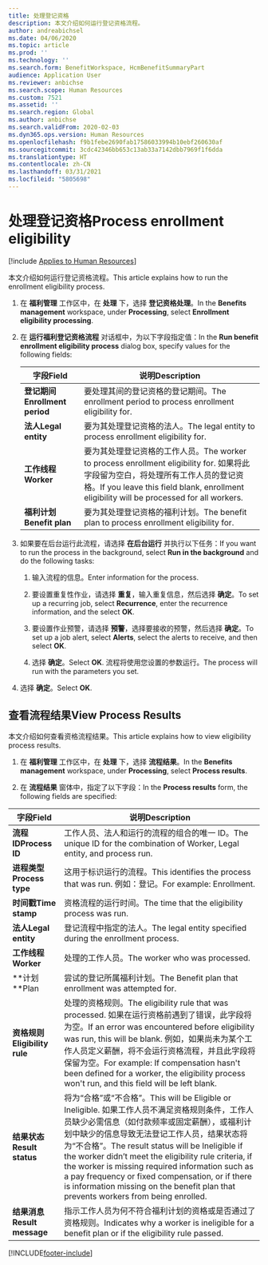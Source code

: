 ```yaml
---
title: 处理登记资格
description: 本文介绍如何运行登记资格流程。
author: andreabichsel
ms.date: 04/06/2020
ms.topic: article
ms.prod: ''
ms.technology: ''
ms.search.form: BenefitWorkspace, HcmBenefitSummaryPart
audience: Application User
ms.reviewer: anbichse
ms.search.scope: Human Resources
ms.custom: 7521
ms.assetid: ''
ms.search.region: Global
ms.author: anbichse
ms.search.validFrom: 2020-02-03
ms.dyn365.ops.version: Human Resources
ms.openlocfilehash: f9b1febe2690fab17586033994b10ebf260630af
ms.sourcegitcommit: 3cdc42346bb653c13ab33a7142dbb7969f1f6dda
ms.translationtype: HT
ms.contentlocale: zh-CN
ms.lasthandoff: 03/31/2021
ms.locfileid: "5805698"
---
```

# <a name="process-enrollment-eligibility"></a><span data-ttu-id="7ab9f-103">处理登记资格</span><span class="sxs-lookup"><span data-stu-id="7ab9f-103">Process enrollment eligibility</span></span>

[!include [Applies to Human Resources](../includes/applies-to-hr.md)]

<span data-ttu-id="7ab9f-104">本文介绍如何运行登记资格流程。</span><span class="sxs-lookup"><span data-stu-id="7ab9f-104">This article explains how to run the enrollment eligibility process.</span></span>

1. <span data-ttu-id="7ab9f-105">在 **福利管理** 工作区中，在 **处理** 下，选择 **登记资格处理**。</span><span class="sxs-lookup"><span data-stu-id="7ab9f-105">In the **Benefits management** workspace, under **Processing**, select **Enrollment eligibility processing**.</span></span>

2. <span data-ttu-id="7ab9f-106">在 **运行福利登记资格流程** 对话框中，为以下字段指定值：</span><span class="sxs-lookup"><span data-stu-id="7ab9f-106">In the **Run benefit enrollment eligibility process** dialog box, specify values for the following fields:</span></span>

   | <span data-ttu-id="7ab9f-107">字段</span><span class="sxs-lookup"><span data-stu-id="7ab9f-107">Field</span></span> | <span data-ttu-id="7ab9f-108">说明</span><span class="sxs-lookup"><span data-stu-id="7ab9f-108">Description</span></span> |
   | --- | --- |
   | <span data-ttu-id="7ab9f-109">**登记期间**</span><span class="sxs-lookup"><span data-stu-id="7ab9f-109">**Enrollment period**</span></span> | <span data-ttu-id="7ab9f-110">要处理其间的登记资格的登记期间。</span><span class="sxs-lookup"><span data-stu-id="7ab9f-110">The enrollment period to process enrollment eligibility for.</span></span> |
   | <span data-ttu-id="7ab9f-111">**法人**</span><span class="sxs-lookup"><span data-stu-id="7ab9f-111">**Legal entity**</span></span> | <span data-ttu-id="7ab9f-112">要为其处理登记资格的法人。</span><span class="sxs-lookup"><span data-stu-id="7ab9f-112">The legal entity to process enrollment eligibility for.</span></span> |
   | <span data-ttu-id="7ab9f-113">**工作线程**</span><span class="sxs-lookup"><span data-stu-id="7ab9f-113">**Worker**</span></span> | <span data-ttu-id="7ab9f-114">要为其处理登记资格的工作人员。</span><span class="sxs-lookup"><span data-stu-id="7ab9f-114">The worker to process enrollment eligibility for.</span></span> <span data-ttu-id="7ab9f-115">如果将此字段留为空白，将处理所有工作人员的登记资格。</span><span class="sxs-lookup"><span data-stu-id="7ab9f-115">If you leave this field blank, enrollment eligibility will be processed for all workers.</span></span> |
   | <span data-ttu-id="7ab9f-116">**福利计划**</span><span class="sxs-lookup"><span data-stu-id="7ab9f-116">**Benefit plan**</span></span> | <span data-ttu-id="7ab9f-117">要为其处理登记资格的福利计划。</span><span class="sxs-lookup"><span data-stu-id="7ab9f-117">The benefit plan to process enrollment eligibility for.</span></span>

3. <span data-ttu-id="7ab9f-118">如果要在后台运行此流程，请选择 **在后台运行** 并执行以下任务：</span><span class="sxs-lookup"><span data-stu-id="7ab9f-118">If you want to run the process in the background, select **Run in the background** and do the following tasks:</span></span>

   1. <span data-ttu-id="7ab9f-119">输入流程的信息。</span><span class="sxs-lookup"><span data-stu-id="7ab9f-119">Enter information for the process.</span></span>

   2. <span data-ttu-id="7ab9f-120">要设置重复性作业，请选择 **重复**，输入重复信息，然后选择 **确定**。</span><span class="sxs-lookup"><span data-stu-id="7ab9f-120">To set up a recurring job, select **Recurrence**, enter the recurrence information, and the select **OK**.</span></span>

   3. <span data-ttu-id="7ab9f-121">要设置作业预警，请选择 **预警**，选择要接收的预警，然后选择 **确定**。</span><span class="sxs-lookup"><span data-stu-id="7ab9f-121">To set up a job alert, select **Alerts**, select the alerts to receive, and then select **OK**.</span></span>

   4. <span data-ttu-id="7ab9f-122">选择 **确定**。</span><span class="sxs-lookup"><span data-stu-id="7ab9f-122">Select **OK**.</span></span> <span data-ttu-id="7ab9f-123">流程将使用您设置的参数运行。</span><span class="sxs-lookup"><span data-stu-id="7ab9f-123">The process will run with the parameters you set.</span></span>

4. <span data-ttu-id="7ab9f-124">选择 **确定**。</span><span class="sxs-lookup"><span data-stu-id="7ab9f-124">Select **OK**.</span></span>

## <a name="view-process-results"></a><span data-ttu-id="7ab9f-125">查看流程结果</span><span class="sxs-lookup"><span data-stu-id="7ab9f-125">View Process Results</span></span>

<span data-ttu-id="7ab9f-126">本文介绍如何查看资格流程结果。</span><span class="sxs-lookup"><span data-stu-id="7ab9f-126">This article explains how to view eligibility process results.</span></span>

1.  <span data-ttu-id="7ab9f-127">在 **福利管理** 工作区中，在 **处理** 下，选择 **流程结果**。</span><span class="sxs-lookup"><span data-stu-id="7ab9f-127">In the **Benefits management** workspace, under **Processing**, select **Process results**.</span></span>

2.  <span data-ttu-id="7ab9f-128">在 **流程结果** 窗体中，指定了以下字段：</span><span class="sxs-lookup"><span data-stu-id="7ab9f-128">In the **Process results** form, the following fields are specified:</span></span>

   | <span data-ttu-id="7ab9f-129">字段</span><span class="sxs-lookup"><span data-stu-id="7ab9f-129">Field</span></span> | <span data-ttu-id="7ab9f-130">说明</span><span class="sxs-lookup"><span data-stu-id="7ab9f-130">Description</span></span> |
   | --- | --- |
   | <span data-ttu-id="7ab9f-131">**流程 ID**</span><span class="sxs-lookup"><span data-stu-id="7ab9f-131">**Process ID**</span></span> | <span data-ttu-id="7ab9f-132">工作人员、法人和运行的流程的组合的唯一 ID。</span><span class="sxs-lookup"><span data-stu-id="7ab9f-132">The unique ID for the combination of Worker, Legal entity, and process run.</span></span> |
   | <span data-ttu-id="7ab9f-133">**进程类型**</span><span class="sxs-lookup"><span data-stu-id="7ab9f-133">**Process type**</span></span> | <span data-ttu-id="7ab9f-134">这用于标识运行的流程。</span><span class="sxs-lookup"><span data-stu-id="7ab9f-134">This identifies the process that was run.</span></span> <span data-ttu-id="7ab9f-135">例如：登记。</span><span class="sxs-lookup"><span data-stu-id="7ab9f-135">For example:  Enrollment.</span></span> |
   | <span data-ttu-id="7ab9f-136">**时间戳**</span><span class="sxs-lookup"><span data-stu-id="7ab9f-136">**Time stamp**</span></span> | <span data-ttu-id="7ab9f-137">资格流程的运行时间。</span><span class="sxs-lookup"><span data-stu-id="7ab9f-137">The time that the eligibility process was run.</span></span> |
   | <span data-ttu-id="7ab9f-138">**法人**</span><span class="sxs-lookup"><span data-stu-id="7ab9f-138">**Legal entity**</span></span> | <span data-ttu-id="7ab9f-139">登记流程中指定的法人。</span><span class="sxs-lookup"><span data-stu-id="7ab9f-139">The legal entity specified during the enrollment process.</span></span> |
   | <span data-ttu-id="7ab9f-140">**工作线程**</span><span class="sxs-lookup"><span data-stu-id="7ab9f-140">**Worker**</span></span> | <span data-ttu-id="7ab9f-141">处理的工作人员。</span><span class="sxs-lookup"><span data-stu-id="7ab9f-141">The worker who was processed.</span></span> |
   | <span data-ttu-id="7ab9f-142">\*\*计划</span><span class="sxs-lookup"><span data-stu-id="7ab9f-142">\*\*Plan</span></span> | <span data-ttu-id="7ab9f-143">尝试的登记所属福利计划。</span><span class="sxs-lookup"><span data-stu-id="7ab9f-143">The Benefit plan that enrollment was attempted for.</span></span> |
   | <span data-ttu-id="7ab9f-144">**资格规则**</span><span class="sxs-lookup"><span data-stu-id="7ab9f-144">**Eligibility rule**</span></span> | <span data-ttu-id="7ab9f-145">处理的资格规则。</span><span class="sxs-lookup"><span data-stu-id="7ab9f-145">The eligibility rule that was processed.</span></span> <span data-ttu-id="7ab9f-146">如果在运行资格前遇到了错误，此字段将为空。</span><span class="sxs-lookup"><span data-stu-id="7ab9f-146">If an error was encountered before eligibility was run, this will be blank.</span></span> <span data-ttu-id="7ab9f-147">例如，如果尚未为某个工作人员定义薪酬，将不会运行资格流程，并且此字段将保留为空。</span><span class="sxs-lookup"><span data-stu-id="7ab9f-147">For example: If compensation hasn't been defined for a worker, the eligibility process won't run, and this field will be left blank.</span></span> |
   | <span data-ttu-id="7ab9f-148">**结果状态**</span><span class="sxs-lookup"><span data-stu-id="7ab9f-148">**Result status**</span></span> | <span data-ttu-id="7ab9f-149">将为“合格”或“不合格”。</span><span class="sxs-lookup"><span data-stu-id="7ab9f-149">This will be Eligible or Ineligible.</span></span> <span data-ttu-id="7ab9f-150">如果工作人员不满足资格规则条件，工作人员缺少必需信息（如付款频率或固定薪酬），或福利计划中缺少的信息导致无法登记工作人员，结果状态将为“不合格”。</span><span class="sxs-lookup"><span data-stu-id="7ab9f-150">The result status will be Ineligible if the worker didn’t meet the eligibility rule criteria, if the worker is missing required information such as a pay frequency or fixed compensation, or if there is information missing on the benefit plan that prevents workers from being enrolled.</span></span> |
   | <span data-ttu-id="7ab9f-151">**结果消息**</span><span class="sxs-lookup"><span data-stu-id="7ab9f-151">**Result message**</span></span> | <span data-ttu-id="7ab9f-152">指示工作人员为何不符合福利计划的资格或是否通过了资格规则。</span><span class="sxs-lookup"><span data-stu-id="7ab9f-152">Indicates why a worker is ineligible for a benefit plan or if the eligibility rule passed.</span></span> |



[!INCLUDE[footer-include](../includes/footer-banner.md)]